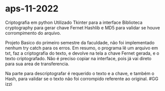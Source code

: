 # aps-11-2022
Criptografia em python 
  Utilizado Tkinter para a interface 
  Biblioteca cryptography para gerar chave Fernet
  Hashlib e MD5 para validar se houve corrompimento do arquivo.
 
Projeto Basico do primeiro semestre da faculdade, não foi implementado nenhum try catch para os erros.
Em resumo, o programa lê um arquivo em txt, faz a criptografia do texto, e devolve na tela a chave Fernet gerada, 
e o texto criptografado. Não é preciso copiar na interface, pois já vai direto para sua area de transferencia.

Na parte para descriptografar é requerido o texto e a chave, e também o Hash, para validar se o texto não foi 
corrompido referente ao original.
#GG izzi

